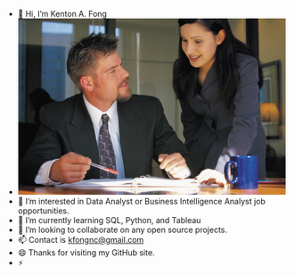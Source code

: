 - 👋 Hi, I’m Kenton A. Fong
- ![ScreenPic1](pics/Pic3_proj_mtg.jpg)
- 👀 I’m interested in Data Analyst or Business Intelligence Analyst job opportunities.
- 🌱 I’m currently learning SQL, Python, and Tableau
- 💞️ I’m looking to collaborate on any open source projects.
- 📫 Contact is kfongnc@gmail.com
- 😄 Thanks for visiting my GitHub site.
- ⚡ 

<!---
Ken1-prog/Ken1-prog is a ✨ special ✨ repository because its `README.md` (this file) appears on your GitHub profile.
You can click the Preview link to take a look at your changes.
--->
